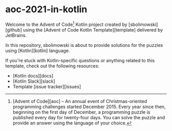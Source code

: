 # aoc-2021-in-kotlin

Welcome to the Advent of Code[^aoc] Kotlin project created by [sbolimowski][github] using the [Advent of Code Kotlin Template][template] delivered by JetBrains.

In this repository, sbolimowski is about to provide solutions for the puzzles using [Kotlin][kotlin] language.

If you're stuck with Kotlin-specific questions or anything related to this template, check out the following resources:

- [Kotlin docs][docs]
- [Kotlin Slack][slack]
- Template [issue tracker][issues]


[^aoc]:
    [Advent of Code][aoc] – An annual event of Christmas-oriented programming challenges started December 2015.
    Every year since then, beginning on the first day of December, a programming puzzle is published every day for twenty-four days.
    You can solve the puzzle and provide an answer using the language of your choice.
